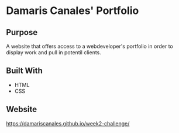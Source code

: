 # Damaris Canales' Portfolio

## Purpose
A website that offers access to a webdeveloper's portfolio in order to display work and pull in potentil clients.

## Built With
* HTML
* CSS

## Website
https://damariscanales.github.io/week2-challenge/

